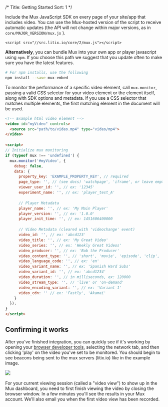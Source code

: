 /*
Title: Getting Started
Sort: 1
*/

Include the Mux JavaScript SDK on every page of your site/app that includes video. You can use the Mux-hosted version of the script to receive automatic updates (the API will not change within major versions, as in `core/MAJOR_VERSION/mux.js` ).

```
<script src="//src.litix.io/core/2/mux.js"></script>
```

**Alternatively**, you can bundle Mux into your own app or player javascript using `npm`. If you choose this path we suggest that you update often to make sure you have the latest features.

```bash
# For npm installs, use the following
npm install --save mux-embed
```

To monitor the performance of a specific video element, call <code>mux.monitor</code>, passing
a valid CSS selector for your video element or the element itself, along with SDK options and metadata. If you use a CSS selector that matches multiple elements, the first matching element in the document will be used.

```html
<!-- Example html video element -->
<video id="myVideo" controls>
  <source src="path/to/video.mp4" type="video/mp4">
</video>

<script>
// Initialize mux monitoring
if (typeof mux !== 'undefined') {
  mux.monitor('#myVideo', {
    debug: false,
    data: {
      property_key: 'EXAMPLE_PROPERTY_KEY', // required
      page_type: '', // (see docs) 'watchpage', 'iframe', or leave empty
      viewer_user_id: '', // ex: '12345'
      experiment_name: '', // ex: 'player_test_A'

      // Player Metadata
      player_name: '', // ex: 'My Main Player'
      player_version: '', // ex: '1.0.0'
      player_init_time: '', // ex: 1451606400000

      // Video Metadata (cleared with 'videochange' event)
      video_id: '', // ex: 'abcd123'
      video_title: '', // ex: 'My Great Video'
      video_series: '', // ex: 'Weekly Great Videos'
      video_producer: '', // ex: 'Bob the Producer'
      video_content_type: '', // 'short', 'movie', 'episode', 'clip', 'trailer', or 'event'
      video_language_code: '', // ex: 'en'
      video_variant_name: '', // ex: 'Spanish Hard Subs'
      video_variant_id: '', // ex: 'abcd1234'
      video_duration: '', // in milliseconds, ex: 120000
      video_stream_type: '', // 'live' or 'on-demand'
      video_encoding_variant: '', // ex: 'Variant 1'
      video_cdn: '' // ex: 'Fastly', 'Akamai'
    }
  });
}
</script>
```

## Confirming it works

After you've finished integration, you can quickly see if it's working by opening your [browser developer tools](https://developer.mozilla.org/en-US/docs/Learn/Common_questions/What_are_browser_developer_tools), selecting the network tab, and then clicking 'play' on the video you've set to be monitored. You should begin to see beacons being sent to the mux servers (litix.io) like in the example image.

<img src="/images/chrome-dev-tools.png"
srcset="/images/chrome-dev-tools.png 1x, /images/chrome-dev-tools@2x.png 2x">

For your current viewing session (called a "video view") to show up in the Mux dashboard, you need to first finish viewing the video by closing the browser window. In a few minutes you'll see the results in your Mux account. We'll also email you when the first video view has been recorded.

